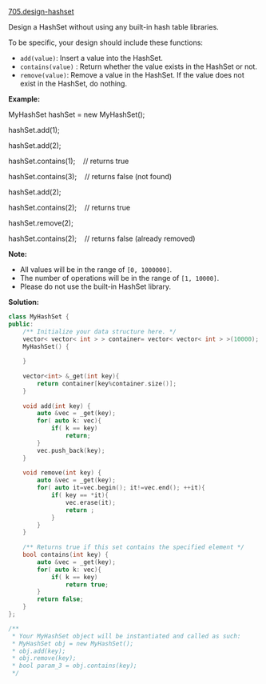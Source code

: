 [705.design-hashset](https://leetcode.com/problems/design-hashset/)  

Design a HashSet without using any built-in hash table libraries.

To be specific, your design should include these functions:

*   `add(value)`: Insert a value into the HashSet. 
*   `contains(value)` : Return whether the value exists in the HashSet or not.
*   `remove(value)`: Remove a value in the HashSet. If the value does not exist in the HashSet, do nothing.

  
**Example:**

  
MyHashSet hashSet = new MyHashSet();
  
hashSet.add(1);         
  
hashSet.add(2);         
  
hashSet.contains(1);    // returns true
  
hashSet.contains(3);    // returns false (not found)
  
hashSet.add(2);          
  
hashSet.contains(2);    // returns true
  
hashSet.remove(2);          
  
hashSet.contains(2);    // returns false (already removed)
  

  
**Note:**

*   All values will be in the range of `[0, 1000000]`.
*   The number of operations will be in the range of `[1, 10000]`.
*   Please do not use the built-in HashSet library.  



**Solution:**  

```cpp
class MyHashSet {
public:
    /** Initialize your data structure here. */
    vector< vector< int > > container= vector< vector< int > >(10000);
    MyHashSet() {
        
    }
    
    vector<int> &_get(int key){
        return container[key%container.size()];
    }
    
    void add(int key) {
        auto &vec = _get(key);
        for( auto k: vec){
            if( k == key)
                return;
        }
        vec.push_back(key);
    }
    
    void remove(int key) {
        auto &vec = _get(key);
        for( auto it=vec.begin(); it!=vec.end(); ++it){
            if( key == *it){
                vec.erase(it);
                return ;
            }
        }
    }
    
    /** Returns true if this set contains the specified element */
    bool contains(int key) {
        auto &vec = _get(key);
        for( auto k: vec){
            if( k == key)
                return true;
        }
        return false;
    }
};

/**
 * Your MyHashSet object will be instantiated and called as such:
 * MyHashSet obj = new MyHashSet();
 * obj.add(key);
 * obj.remove(key);
 * bool param_3 = obj.contains(key);
 */
```
      